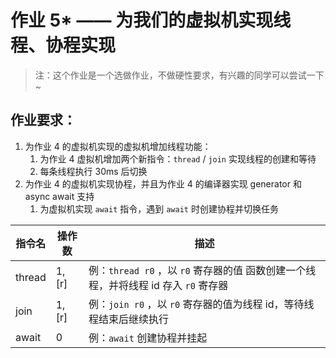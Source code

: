 # 作业 5* —— 为我们的虚拟机实现线程、协程实现

> 注：这个作业是一个选做作业，不做硬性要求，有兴趣的同学可以尝试一下~

## 作业要求：

1. 为作业 4 的虚拟机实现的虚拟机增加线程功能：
   1. 为作业 4 虚拟机增加两个新指令：`thread` / `join` 实现线程的创建和等待
   2. 每条线程执行 30ms 后切换
2. 为作业 4 的虚拟机实现协程，并且为作业 4 的编译器实现 generator 和 async await 支持
   1. 为虚拟机实现 `await` 指令，遇到 `await` 时创建协程并切换任务



| 指令名 | 操作数 | 描述                                                         |
| ------ | ------ | ------------------------------------------------------------ |
| thread | 1, [r] | 例：`thread r0` ，以 `r0` 寄存器的值 函数创建一个线程，并将线程 id 存入 `r0` 寄存器 |
| join   | 1, [r] | 例：`join r0` ，以 `r0` 寄存器的值为线程 id，等待线程结束后继续执行 |
| await  | 0      | 例：`await` 创建协程并挂起                                   |
